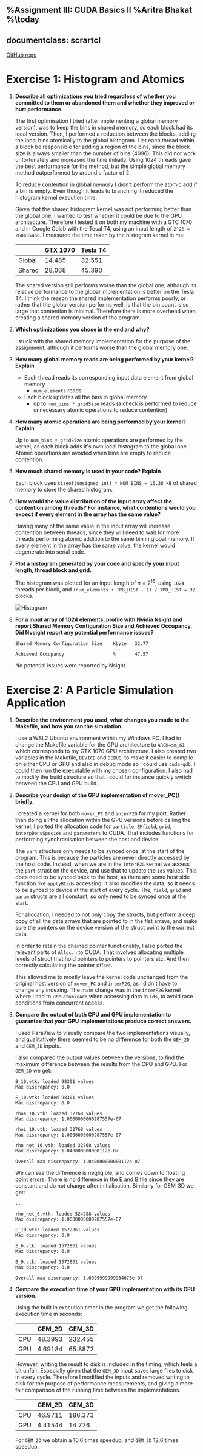 %Assignment III: CUDA Basics II
%Aritra Bhakat
%\today
---
documentclass: scrartcl
---

[GitHub repo](https://github.com/arrebarritra/DD2360HT23/tree/main/hw_3)

# Exercise 1: Histogram and Atomics

1. **Describe all optimizations you tried regardless of whether you committed to them or abandoned them and whether they improved or hurt performance.**

    The first optimisation I tried (after implementing a global memory version), was to keep the bins in shared memory, so each block had its local version. Then, I performed a reduction between the blocks, adding the local bins atomically to the global histogram. I let each thread within a block be responsible for adding a region of the bins, since the block size is always smaller than the number of bins (4096). This did not work unfortunately and increased the time initially. Using 1024 threads gave the best performance for the method, but the simple global memory method outperformed by around a factor of 2.

    To reduce contention in global memory I didn't perform the atomic add if a bin is empty. Even though it leads to branching it reduced the histogram kernel execution time.

    Given that the shared histogram kernel was not performing better than the global one, I wanted to test whether it could be due to the GPU architecture. Therefore I tested it on both my machine with a GTC 1070 and in Google Colab with the Tesal T4, using an input length of `2^28 = 268435456`. I measured the time taken by the histogram kernel in ms:

    |        | GTX 1070  | Tesla T4  |
    |--------|-----------|-----------|
    | Global |  14.485   |  32.551   |
    | Shared |  28.068   |  45.390   |

    The shared version still performs worse than the global one, although its relative performance to the global implementation is better on the Tesla T4. I think the reason the shared implementation performs poorly, or rather that the global version performs well, is that the bin count is so large that contention is minimal. Therefore there is more overhead when creating a shared memory version of the program.

2. **Which optimizations you chose in the end and why?**

    I stuck with the shared memory implementation for the purpose of the assignment, although it performs worse than the global memory one.

3. **How many global memory reads are being performed by your kernel? Explain**

    - Each thread reads its corresponding input data element from global memory
      - `num_elements` reads
    - Each block updates all the bins in global memory
      - up to `num_bins * gridSize` reads (a check is performed to reduce unnecessary atomic operations to reduce contention)

4. **How many atomic operations are being performed by your kernel? Explain**

    Up to `num_bins * gridSize` atomic operations are performed by the kernel, as each block adds it's own local histogram to the global one. Atomic operations are avoided when bins are empty to reduce contention.

5. **How much shared memory is used in your code? Explain**

    Each block uses `sizeof(unsigned int) * NUM_BINS = 16.38 kB` of shared memory to store the shared histogram.

6. **How would the value distribution of the input array affect the contention among threads? For instance, what contentions would you expect if every element in the array has the same value?** 

    Having many of the same value in the input array will increase contention between threads, since they will need to wait for more threads performing atomic addition to the same bin in global memory. If every element in the array has the same value, the kernel would degenerate into serial code.

7. **Plot a histogram generated by your code and specify your input length, thread block and grid.**

    The histogram was plotted for an input length of $n=2^{15}$, using `1024` threads per block, and `(num_elements + TPB_HIST - 1) / TPB_HIST = 32` blocks.

    ![Histogram](img/hist.png)

8. **For a input array of 1024 elements, profile with Nvidia Nsight and report Shared Memory Configuration Size and Achieved Occupancy. Did Nvsight report any potential performance issues?**

    ```
    Shared Memory Configuration Size    Kbyte   32.77
    ...                                 ...     ...
    Achieved Occupancy                  %       47.57
    ```

    No potential issues were reported by Nsight.

# Exercise 2: A Particle Simulation Application

1. **Describe the environment you used, what changes you made to the Makefile, and how you ran the simulation.**

    I use a WSL2 Ubuntu environment within my Windows PC. I had to change the Makefile variable for the GPU architecture to `ARCH=sm_61` which corresponds to my GTX 1070 GPU architecture. I also created two variables in the Makefile, `DEVICE` and `DEBUG`, to make it easier to compile on either CPU or GPU and also in debug mode so I could use `cuda-gdb`. I could then run the executable with my chosen configuration. I also had to modify the build structure so that I could for instance quickly switch between the CPU and GPU build.

2. **Describe your design of the GPU implementation of mover_PC() briefly.**
    
    I created a kernel for both `mover_PC` and `interP2G` for my port. Rather than doing all the allocation within the GPU versions before calling the kernel, I ported the allocation code for `particle`, `EMfield`, `grid`, `interpDensSpecies` and `parameters` to CUDA. That includes functions for performing synchronisation between the host and device.
    
    The `part` structure only needs to be synced once, at the start of the program. This is because the particles are never directly accessed by the host code. Instead, when we are in the `interP2G` kernel we access the `part` struct on the device, and use that to update the `ids` values. This does need to be synced back to the host, as there are some host side function like `applyBCids` accessing. It also modifies the data, so it needs to be synced to device at the start of every cycle. The, `field`, `grid` and `param` structs are all constant, so only need to be synced once at the start.

    For allocation, I needed to not only copy the structs, but perform a deep copy of all the data arrays that are pointed to in the flat arrays, and make sure the pointers on the device version of the struct point to the correct data.

    In order to retain the chained pointer functionality, I also ported the relevant parts of `Alloc.h` to CUDA. That involved allocating multiple levels of struct that hold pointers to pointers to pointers etc. And then correctly calculating the pointer offset.

    This allowed me to mostly leave the kernel code unchanged from the original host version of `mover_PC` and `interP2G`, as I didn't have to change any indexing. The main change was in the `interP2G` kernel where I had to use `atomicAdd` when accessing data in `ids`, to avoid race conditions from concurrent access.

3. **Compare the output of both CPU and GPU implementation to guarantee that your GPU implementations produce correct answers.**

    I used ParaView to visually compare the two implementations visually, and qualitatively there seemed to be no difference for both the `GEM_2D` and `GEM_3D` inputs.

    I also compared the output values between the versions, to find the maximum difference between the results from the CPU and GPU. For `GEM_2D` we get:

    ```
    B_10.vtk: loaded 98301 values
    Max discrepancy: 0.0

    E_10.vtk: loaded 98301 values
    Max discrepancy: 0.0

    rhoe_10.vtk: loaded 32768 values
    Max discrepancy: 1.0000000000287557e-07

    rhoi_10.vtk: loaded 32768 values
    Max discrepancy: 1.0000000000287557e-07

    rho_net_10.vtk: loaded 32768 values
    Max discrepancy: 1.040000000000112e-07

    Overall max discrepancy: 1.040000000000112e-07
    ```

    We can see the difference is negligible, and comes down to floating point errors. There is no difference in the E and B file since they are constant and do not change after initialisation. Similarly for GEM_3D we get:

    ```
    ...

    rho_net_6.vtk: loaded 524288 values
    Max discrepancy: 1.0000000000287557e-07

    E_10.vtk: loaded 1572861 values
    Max discrepancy: 0.0

    E_6.vtk: loaded 1572861 values
    Max discrepancy: 0.0

    B_9.vtk: loaded 1572861 values
    Max discrepancy: 0.0

    Overall max discrepancy: 1.0999999999934673e-07
    ```

4. **Compare the execution time of your GPU implementation with its CPU version.**

    Using the built in execution timer in the program we get the following execution time in seconds:

    |     | GEM_2D  | GEM_3D  |
    |-----|---------|---------|
    | CPU | 48.3993 | 232.455 |
    | GPU | 4.69184 | 65.8872 |

    However, writing the result to disk is included in the timing, which feels a bit unfair. Especially given that the `GEM_3D` input saves large files to disk in every cycle. Therefore I modified the inputs and removed writing to disk for the purpose of performance measurements, and giving a more fair comparison of the running time between the implementations.

    |     | GEM_2D  | GEM_3D  |
    |-----|---------|---------|
    | CPU | 46.9711 | 186.373 |
    | GPU | 4.41544 | 14.776  |

    For `GEM_2D` we obtain a 10.6 times speedup, and `GEM_3D` 12.6 times speedup.